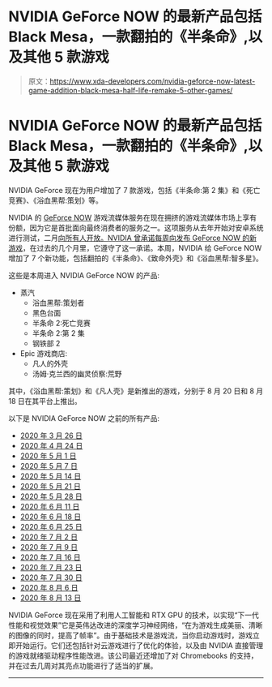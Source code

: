 # NVIDIA GeForce NOW 的最新产品包括 Black Mesa，一款翻拍的《半条命》,以及其他 5 款游戏

> 原文：<https://www.xda-developers.com/nvidia-geforce-now-latest-game-addition-black-mesa-half-life-remake-5-other-games/>

# NVIDIA GeForce NOW 的最新产品包括 Black Mesa，一款翻拍的《半条命》,以及其他 5 款游戏

NVIDIA GeForce 现在为用户增加了 7 款游戏，包括《半条命:第 2 集》和《死亡竞赛》、《浴血黑帮:策划》等。

NVIDIA 的 [GeForce NOW](https://play.google.com/store/apps/details?id=com.nvidia.geforcenow) 游戏流媒体服务在现在拥挤的游戏流媒体市场上享有份额，因为它是首批面向最终消费者的服务之一。这项服务从去年开始对安卓系统进行测试，二月[向所有人开放。NVIDIA 曾承诺每周向](https://www.xda-developers.com/nvidia-geforce-now-open-sign-up/)[发布 GeForce NOW 的新游戏](https://www.xda-developers.com/nvidia-announce-new-games-geforce-now-every-week/)，在过去的几个月里，它遵守了这一承诺。本周，NVIDIA 给 GeForce NOW 增加了 7 个新功能，包括翻拍的《半条命》、《致命外壳》和《浴血黑帮:智多星》。

这些是本周进入 NVIDIA GeForce NOW 的产品:

*   蒸汽
    *   浴血黑帮:策划者
    *   黑色台面
    *   半条命 2:死亡竞赛
    *   半条命 2:第 2 集
    *   钢铁部 2
*   Epic 游戏商店:
    *   凡人的外壳
    *   汤姆·克兰西的幽灵侦察:荒野

其中，《浴血黑帮:策划》和《凡人壳》是新推出的游戏，分别于 8 月 20 日和 8 月 18 日在其平台上推出。

以下是 NVIDIA GeForce NOW 之前的所有产品:

*   [2020 年 3 月 26 日](https://www.xda-developers.com/nvidia-announce-new-games-geforce-now-every-week/)
*   [2020 年 4 月 24 日](https://www.xda-developers.com/nvidia-geforce-now-loses-games-from-warner-bros-xbox-game-studios-codemasters-and-klei-entertainment-but-gains-36-ubisoft-titles/)
*   [2020 年 5 月 1 日](https://www.xda-developers.com/nvidia-geforce-now-dlss-2-0-new-games/)
*   [2020 年 5 月 7 日](https://www.xda-developers.com/nvidia-announces-19-new-games-geforce-now-game-streaming/)
*   [2020 年 5 月 14 日](https://www.xda-developers.com/nvidia-geforce-now-adds-another-18-new-games-cloud-gaming-streaming-library/)
*   [2020 年 5 月 21 日](https://www.xda-developers.com/nvidia-geforce-now-adds-divinity-original-sin-might-and-magic-heroes-vii-15-other-games-cloud-game-streaming/)
*   [2020 年 5 月 28 日](https://www.xda-developers.com/nvidia-geforce-now-adds-assassins-creed-saints-row-the-third-remastered-far-cry-new-dawn-more-games-cloud-streaming/)
*   [2020 年 6 月 11 日](https://www.xda-developers.com/nvidia-geforce-now-19-new-games-highlights-founders/)
*   [2020 年 6 月 18 日](https://www.xda-developers.com/nvidia-geforce-now-regains-14-square-enix-games-shadow-of-the-tomb-raider-just-cause-4-adds-smite/)
*   [2020 年 6 月 25 日](https://www.xda-developers.com/nvidia-geforce-now-adds-16-games-announces-plans-free-games-epic-store-each-week/)
*   [2020 年 7 月 2 日](https://www.xda-developers.com/nvidia-geforce-now-adds-12-games-trackmania-mount-blade-ii-spongebob-squarepants-battle-for-bikini-bottom-rehydrated/)
*   [2020 年 7 月 9 日](https://www.xda-developers.com/nvidia-geforce-now-adds-black-desert-online-14-other-games-brings-highlights-support-apex-legends/)
*   [2020 年 7 月 16 日](https://www.xda-developers.com/nvidia-geforce-now-adds-hyper-scape-beta-death-stranding-9-other-games/)
*   [2020 年 7 月 23 日](https://www.xda-developers.com/nvidia-geforce-now-adds-9-games-including-ftl-subnautica-below-zero-superhot-mind-control-delete/)
*   [2020 年 7 月 30 日](https://www.xda-developers.com/nvidia-geforce-now-sync-steam-library-adds-11-new-games/)
*   [2020 年 8 月 6 日](https://www.xda-developers.com/nvidia-geforce-now-into-the-breach-just-cause-2-cloud-gaming-service/)
*   [2020 年 8 月 13 日](https://www.xda-developers.com/nvidia-geforce-now-adds-11-new-games-hyper-scape-founders-bundle/)

NVIDIA GeForce 现在采用了利用人工智能和 RTX GPU 的技术，以实现“下一代性能和视觉效果”它是英伟达改进的深度学习神经网络，“在为游戏生成美丽、清晰的图像的同时，提高了帧率”。由于基础技术是游戏流，当你启动游戏时，游戏立即开始运行。它们还包括针对云游戏进行了优化的体验，以及由 NVIDIA 直接管理的游戏就绪驱动程序性能改进。该公司最近还增加了对 Chromebooks 的支持，并在过去几周对其亮点功能进行了适当的扩展。

* * *